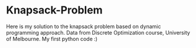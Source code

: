 # Knapsack-Problem
Here is my solution to the knapsack problem based on dynamic programming approach. Data from Discrete Optimization course, University of Melbourne. My first python code :)
